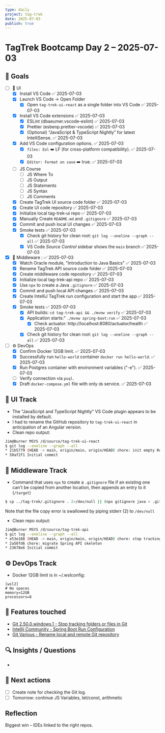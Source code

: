 ```yaml
---
type: daily
project: tag-trek
date: 2025-07-03
publish: true
---
```

# TagTrek Bootcamp Day 2 – 2025-07-03

## 🎯 Goals
- [ ] 🐣 UI
    - [x] Install VS Code ✅ 2025-07-03
    - [x] Launch VS Code → Open Folder
        - [x]  Open  `tag-trek-ui-react` as a single folder into VS Code ✅ 2025-07-03
    - [x] Install VS Code extensions ✅ 2025-07-03
        - [x] ESLint (dbaeumer.vscode-eslint) ✅ 2025-07-03
        - [x] Prettier (esbenp.prettier-vscode) ✅ 2025-07-03
        - [x] (Optional) “JavaScript & TypeScript Nightly” for latest IntelliSense. ✅ 2025-07-03
    - [x] Add VS Code configuration options. ✅ 2025-07-03
        - [x] `files: Eol` ➡️ LF (for cross-platform compatibility). ✅ 2025-07-03
        - [x] `Editor: Format on save` ➡️ true. ✅ 2025-07-03
    - [ ] JS Course
        - [ ] JS Where To
        - [ ] JS Output
        - [ ] JS Statements
        - [ ] JS Syntax
        - [ ] JS Comments
    - [x] Create TagTrek UI source code folder ✅ 2025-07-03
    - [x] Create UI code repository ✅ 2025-07-03
    - [x] Initialize local tag-trek-ui repo ✅ 2025-07-03
    - [x] Manually Create `README.md` and `.gitignore` ✅ 2025-07-03
    - [x] Commit and push local UI changes ✅ 2025-07-03
    - [x] Smoke tests ✅ 2025-07-03
        - [x] Check git  history for clean root: `git log --oneline --graph --all` ✅ 2025-07-03
        - [x] VS Code _Source Control_ sidebar shows the `main` branch ✅ 2025-07-03
- [x] 🌳 Middleware : ✅ 2025-07-03
    - [x] Watch Oracle module, "Introduction to Java Basics" ✅ 2025-07-03
    - [x] Rename TagTrek API source code folder ✅ 2025-07-03
    - [x] Create middleware code repository ✅ 2025-07-03
    - [x] Initialize local tag-trek-api repo ✅ 2025-07-03
    - [x] Use `npx` to create a Java `.gitignore` ✅ 2025-07-03
    - [x] Commit and push local API changes ✅ 2025-07-03
    - [x] Create IntelliJ TagTrek run configuration and start the app ✅ 2025-07-03
    - [x] Smoke tests ✅ 2025-07-03
        - [x] API builds: `cd tag-trek-api && ./mvnw verify` ✅ 2025-07-03
        - [x] Application starts:" `./mvnw spring-boot:run` ✅ 2025-07-03
            - [x] Check actuator: http://localhost:8080/actuator/health ✅ 2025-07-03
        - [x] Check git  history for clean root: `git log --oneline --graph --all` ✅ 2025-07-03
- [ ] ⚙️ DevOps
    - [x] Confirm Docker 12GB limit. ✅ 2025-07-03
    - [x] Successfully run `hello-world` container `docker run hello-world`. ✅ 2025-07-03
    - [x] Run Postgres container with environment variables ("-e"). ✅ 2025-07-03
    - [ ] Verify connection via `psql`.
    - [x] Draft `docker-compose.yml` file with only `db` service. ✅ 2025-07-03

## 🐣 UI Track
- The "JavaScript and TypeScript Nightly" VS Code plugin appears to be installed by default.
- I had to rename the GitHub repository to `tag-trek-ui-react` in anticipation of an Angular version.
- Clean repo output:
```bash
Jim@Burner MSYS /d/source/tag-trek-ui-react
$ git log --oneline --graph --all
* 21b5779 (HEAD -> main, origin/main, origin/HEAD) chore: init empty React UI repo
* 50af2f1 Initial commit
```

## 🌳 Middleware Track
- Command that uses `npx` to create a `.gitignore` file if an existing one can't be copied from another location, then appends an entry to it (`/target`)
```bash
$ cp ../tag-trek/.gitignore . 2>/dev/null || (npx gitignore java > .gitignore && echo "/target" >> .gitignore)
```
 Note that the file copy error is swallowed by piping stderr (2) to `/dev/null`
- Clean repo output:
```bash
Jim@Burner MSYS /d/source/tag-trek-api
$ git log --oneline --graph --all
* e53e188 (HEAD -> main, origin/main, origin/HEAD) chore: stop tracking .idea folder
* 2a50fd6 chore: migrate Spring API skeleton
* 23678e6 Initial commit
```
 

## ⚙️ DevOps Track
- Docker 12GB limit is in ~/.wslconfig:
```
[wsl2]
# No spaces
memory=12GB
processors=8
```


## 🧩 Features touched
- [Git 2.50.0.windows.1 - Stop tracking folders or files in Git](Git%202.50.0.windows.1%20-%20Stop%20tracking%20folders%20or%20files%20in%20Git.md)
- [Intellij Community - Spring Boot Run Configuration](Intellij%20Community%20-%20Spring%20Boot%20Run%20Configuration.md)
- [Git Various - Rename local and remote Git repository](Git%20Various%20-%20Rename%20local%20and%20remote%20Git%20repository.md)

## 🔍 Insights / Questions
- 

## 🚀 Next actions
- [ ] Create note for checking the Git log.
- [ ] Tomorrow: continue JS Variables, let/const, arithmetic

## Reflection
Biggest win – IDEs linked to the right repos.